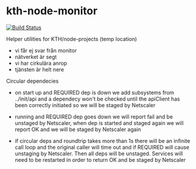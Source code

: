 # kth-node-monitor
[![Build Status](https://travis-ci.org/jhsware/kth-node-monitor.svg?branch=master)](https://travis-ci.org/jhsware/kth-node-monitor)

Helper utilities for KTH/node-projects (temp location)


- vi får ej svar från monitor
- nätverket är segt
- vi har cirkulära anrop
- tjänsten är helt nere

Circular dependecies
- on start up and REQUIRED dep is down
    we add subsystems from ../init/api and a dependecy won't be checked
    until the apiClient has been correctly initiated so we will be staged
    by Netscaler

- running and REQUIRED dep goes down
    we will report fail and be unstaged by Netscaler, when dep is started and
    staged again we will report OK and we will be staged by Netscaler again

- if circular deps and roundtrip takes more than 1s
    there will be an infinite call loop and the original caller will time out
    and if REQUIRED will cause unstaging by Netscaler. Then all deps will be unstaged. 
    Services will need to be restarted in order to return OK and be staged by Netscaler
